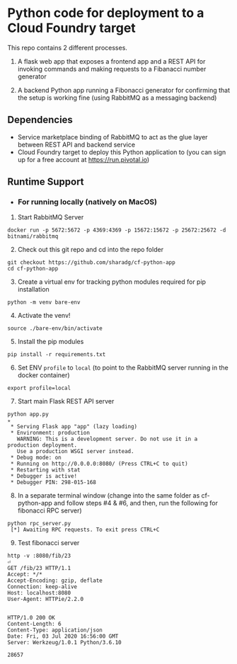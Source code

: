 # Python code for deployment to a Cloud Foundry target

This repo contains 2 different processes.
1. A flask web app that exposes a frontend app and a REST API for invoking commands and making requests to a Fibanacci number generator

2. A backend Python app running a Fibonacci generator for confirming that the setup is working fine (using RabbitMQ as a messaging backend)

## Dependencies
 - Service marketplace binding of RabbitMQ to act as the glue layer between REST API and backend service
 - Cloud Foundry target to deploy this Python application to (you can sign up for a free account at https://run.pivotal.io)

## Runtime Support
- ### For running locally (natively on MacOS)
1. Start RabbitMQ Server
```
docker run -p 5672:5672 -p 4369:4369 -p 15672:15672 -p 25672:25672 -d bitnami/rabbitmq
```

2. Check out this git repo and cd into the repo folder
```
git checkout https://github.com/sharadg/cf-python-app
cd cf-python-app
```

3. Create a virtual env for tracking python modules required for pip installation
```
python -m venv bare-env
```

4. Activate the venv!
```
source ./bare-env/bin/activate
```

5. Install the pip modules
```
pip install -r requirements.txt
```

6. Set ENV `profile` to `local` (to point to the RabbitMQ server running in the docker container)
```
export profile=local
```

7. Start main Flask REST API server
```
python app.py                                                                                                                                                                                                                                       ✭
 * Serving Flask app "app" (lazy loading)
 * Environment: production
   WARNING: This is a development server. Do not use it in a production deployment.
   Use a production WSGI server instead.
 * Debug mode: on
 * Running on http://0.0.0.0:8080/ (Press CTRL+C to quit)
 * Restarting with stat
 * Debugger is active!
 * Debugger PIN: 298-015-168
```

8. In a separate terminal window (change into the same folder as cf-python-app and follow steps #4 & #6, and then, run the following for fibonacci RPC server)
```
python rpc_server.py
 [*] Awaiting RPC requests. To exit press CTRL+C
```

9. Test fibonacci server
```
http -v :8080/fib/23                                                                                                                                                                                                                               ⏎
GET /fib/23 HTTP/1.1
Accept: */*
Accept-Encoding: gzip, deflate
Connection: keep-alive
Host: localhost:8080
User-Agent: HTTPie/2.2.0


HTTP/1.0 200 OK
Content-Length: 6
Content-Type: application/json
Date: Fri, 03 Jul 2020 16:56:00 GMT
Server: Werkzeug/1.0.1 Python/3.6.10

28657
```

